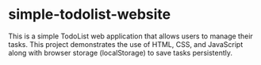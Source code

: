 # simple-todolist-website

This is a simple TodoList web application that allows users to manage their tasks. This project demonstrates the use of HTML, CSS, and JavaScript along with browser storage (localStorage) to save tasks persistently.